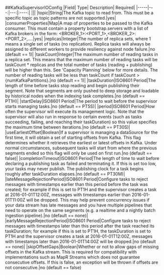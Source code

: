 ##KafkaSupervisorIOConfig
|Field|	Type|	Description|	Required|
|-----|---:|---:|:----:|
|||
|topic|String|The Kafka topic to read from. This must be a specific topic as topic patterns are not supported.|yes|
|consumerProperties|Map|A map of properties to be passed to the Kafka consumer. This must contain a property bootstrap.servers with a list of Kafka brokers in the form: <BROKER_1>:<PORT_1>,<BROKER_2>:<PORT_2>,....|yes|
|replicas|Integer|The number of replica sets, where 1 means a single set of tasks (no replication). Replica tasks will always be assigned to different workers to provide resiliency against node failure.|no (default == 1)|
|taskCount|Integer|The maximum number of reading tasks in a replica set. This means that the maximum number of reading tasks will be taskCount * replicas and the total number of tasks (reading + publishing) will be higher than this. See 'Capacity Planning' below for more details. The number of reading tasks will be less than taskCount if taskCount > {numKafkaPartitions}.|no (default == 1)|
|taskDuration|ISO8601 Period|The length of time before tasks stop reading and begin publishing their segment. Note that segments are only pushed to deep storage and loadable by historical nodes when the indexing task completes.|no (default == PT1H)|
|startDelay|ISO8601 Period|The period to wait before the supervisor starts managing tasks.|no (default == PT5S)|
|period|ISO8601 Period|How often the supervisor will execute its management logic. Note that the supervisor will also run in response to certain events (such as tasks succeeding, failing, and reaching their taskDuration) so this value specifies the maximum time between iterations.|no (default == PT30S)|
|useEarliestOffset|Boolean|If a supervisor is managing a dataSource for the first time, it will obtain a set of starting offsets from Kafka. This flag determines whether it retrieves the earliest or latest offsets in Kafka. Under normal circumstances, subsequent tasks will start from where the previous segments ended so this flag will only be used on first run.|no (default == false)|
|completionTimeout|ISO8601 Period|The length of time to wait before declaring a publishing task as failed and terminating it. If this is set too low, your tasks may never publish. The publishing clock for a task begins roughly after taskDuration elapses.|no (default == PT30M)|
|lateMessageRejectionPeriod|ISO8601 Period|Configure tasks to reject messages with timestamps earlier than this period before the task was created; for example if this is set to PT1H and the supervisor creates a task at 2016-01-01T12:00Z, messages with timestamps earlier than 2016-01-01T11:00Z will be dropped. This may help prevent concurrency issues if your data stream has late messages and you have multiple pipelines that need to operate on the same segments (e.g. a realtime and a nightly batch ingestion pipeline).|no (default == none)|
|earlyMessageRejectionPeriod|ISO8601 Period|Configure tasks to reject messages with timestamps later than this period after the task reached its taskDuration; for example if this is set to PT1H, the taskDuration is set to PT1H and the supervisor creates a task at 2016-01-01T12:00Z, messages with timestamps later than 2016-01-01T14:00Z will be dropped.|no (default == none)|
|skipOffsetGaps|Boolean|Whether or not to allow gaps of missing offsets in the Kafka stream. This is required for compatibility with implementations such as MapR Streams which does not guarantee consecutive offsets. If this is false, an exception will be thrown if offsets are not consecutive.|no (default == false)